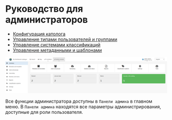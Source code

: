 # Руководство для администраторов

-   [Конфигурация католога](configuring-the-catalog/index.md)
-   [Управление типами пользователей и группами](managing-users-and-groups/index.md)
-   [Управление системами классификаций](managing-classification-systems/index.md)
-   [Управление метаданными и шаблонами](../../en/administrator-guide/managing-metadata-standards/index.md)

![](img/admin.png)

Все функции администратора доступны в `Панели админа` в главном меню. В `Панели админа` находятся все параметры администрирования, доступные для роли пользователя.
